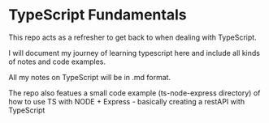 # TypeScript Fundamentals

This repo acts as a refresher to get back to when dealing with TypeScript. 

I will document my journey of learning typescript here and include all kinds of notes and code examples. 

All my notes on TypeScript will be in .md format. 

The repo also featues a small code example (ts-node-express directory) of how to use TS with NODE + Express - basically creating a restAPI with TypeScript

